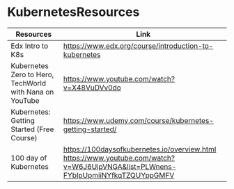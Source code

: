 # KubernetesResources

Resources | Link 
--- | --- 
Edx Intro to K8s | https://www.edx.org/course/introduction-to-kubernetes  
Kubernetes Zero to Hero, TechWorld with Nana on YouTube | https://www.youtube.com/watch?v=X48VuDVv0do 
Kubernetes: Getting Started (Free Course) | https://www.udemy.com/course/kubernetes-getting-started/
100 day of Kubernetes | https://100daysofkubernetes.io/overview.html <br/>  https://www.youtube.com/watch?v=W6J6UipVNGA&list=PLWnens-FYbIpUpmiiNYfkqTZQUYppGMFV
                       

